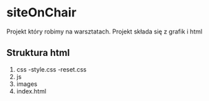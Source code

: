 siteOnChair
===========

Projekt który robimy na warsztatach.
Projekt składa się z grafik i html


Struktura html
--------------
1. css
  -style.css
  -reset.css
2. js
3. images
4. index.html
